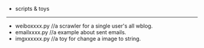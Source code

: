 + scripts & toys 
---
+ weiboxxxx.py	//a scrawler for a single user's all wblog.
+ emailxxxx.py	//a example about sent emails.
+ imgxxxxxx.py	//a toy for change a image to string. 